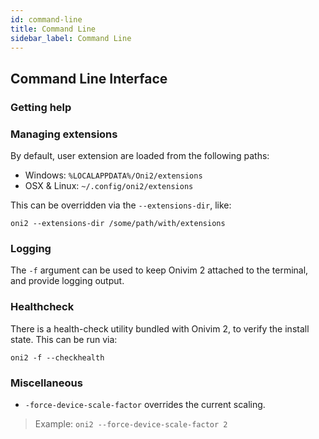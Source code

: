 ```yaml
---
id: command-line
title: Command Line
sidebar_label: Command Line
---
```


## Command Line Interface

### Getting help

### Managing extensions

By default, user extension are loaded from the following paths:

- Windows: `%LOCALAPPDATA%/Oni2/extensions` 
- OSX & Linux: `~/.config/oni2/extensions`

This can be overridden via the `--extensions-dir`, like:

```
oni2 --extensions-dir /some/path/with/extensions
```

### Logging

The `-f` argument can be used to keep Onivim 2 attached to the terminal,
and provide logging output.

### Healthcheck

There is a health-check utility bundled with Onivim 2, to verify the install
state. This can be run via:

```
oni2 -f --checkhealth
```

### Miscellaneous

- `-force-device-scale-factor` overrides the current scaling. 

> Example: `oni2 --force-device-scale-factor 2`
